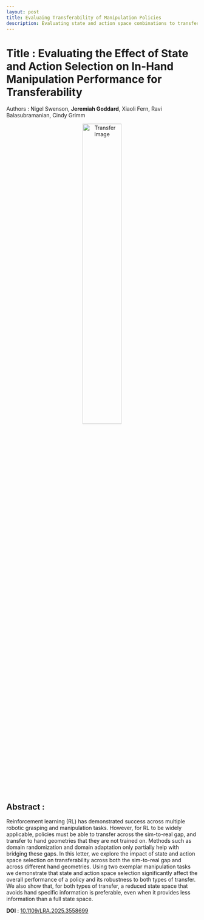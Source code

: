 ```yaml
---
layout: post
title: Evaluaing Transferability of Manipulation Policies
description: Evaluating state and action space combinations to transfer RL policies to different hands
---
```


Title : Evaluating the Effect of State and Action Selection on In-Hand Manipulation Performance for Transferability
=========

Authors : Nigel Swenson, **Jeremiah Goddard**, Xiaoli Fern, Ravi Balasubramanian, Cindy Grimm

<div style="text-align: center;">
  <img src="{{ '/assets/Alt_methods_figure_v7.PNG' | relative_url }}" alt="Transfer Image" style="max-width: 600px; width: 45%; height: auto;" />
</div>

Abstract : 
----------
Reinforcement learning (RL) has demonstrated success across multiple robotic grasping and manipulation tasks. However, for RL to be widely applicable, policies must be able to transfer across the sim-to-real gap, and transfer to hand geometries that they are not trained on. Methods such as domain randomization and domain adaptation only partially help with bridging these gaps. In this letter, we explore the impact of state and action space selection on transferability across both the sim-to-real gap and across different hand geometries. Using two exemplar manipulation tasks we demonstrate that state and action space selection significantly affect the overall performance of a policy and its robustness to both types of transfer. We also show that, for both types of transfer, a reduced state space that avoids hand specific information is preferable, even when it provides less information than a full state space.

**DOI** : [10.1109/LRA.2025.3558699](https://doi.org/10.1109/LRA.2025.3558699)